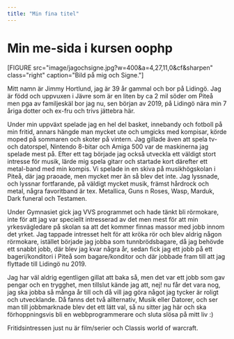 ```yaml
---
title: "Min fina titel"
---
```

Min me-sida i kursen oophp
=========================



[FIGURE src="image/jagochsigne.jpg?w=400&a=4,27,11,0&cf&sharpen" class="right" caption="Bild på mig och Signe."]

 Mitt namn är Jimmy Hortlund, jag är 39 år gammal och bor på Lidingö. Jag är född och uppvuxen i Jävre som är en liten by ca 2 mil söder om Piteå men pga av familjeskäl bor jag nu, sen början av 2019, på Lidingö nära min 7 åriga dotter och ex-fru och trivs jättebra här.

Under min uppväxt spelade jag en hel del basket, innebandy och fotboll på min fritid, annars hängde man mycket ute och umgicks med kompisar, körde moped på sommaren och skoter på vintern. Jag gillade även att spela tv- och datorspel, Nintendo 8-bitar och Amiga 500 var de maskinerna jag spelade mest på.
Efter ett tag började jag också utveckla ett väldigt stort intresse för musik, lärde mig spela gitarr och startade kort därefter ett metal-band med min kompis. Vi spelade in en skiva på musikhögskolan i Piteå, där jag praoade, men mycket mer än så blev det inte.
Jag lyssnade, och lyssnar fortfarande, på väldigt mycket musik, främst hårdrock och metal, några favoritband är tex. Metallica, Guns n Roses, Wasp, Marduk, Dark funeral och Testamen.

Under Gymnasiet gick jag VVS programmet och hade tänkt bli rörmokare, inte för att jag var speciellt intresserad av det men mest för att min yrkesvägledare på skolan sa att det kommer finnas massor med jobb innom det yrket. Jag tappade intresset helt för att kröka rör och blev aldrig någon rörmokare, istället började jag jobba som tunnbrödsbagare, då jag behövde ett snabbt jobb, där blev jag kvar några år, sedan fick jag ett jobb på ett bageri/konditori i Piteå som bagare/konditor och där jobbade fram till att jag flyttade till Lidingö nu 2019.

Jag har väl aldrig egentligen gillat att baka så, men det var ett jobb som gav pengar och en trygghet, men tillslut kände jag att, nej! nu får det vara nog, jag ska jobba så många år till och då vill jag göra något jag tycker är roligt och utvecklande. Då fanns det två allternativ, Musik eller Datorer, och ser man till jobbmarknade blev det ett lätt val, så nu sitter jag här och ska förhoppningsvis bli en webbprogrammerare och sluta slösa på mitt liv :)

Fritidsintressen just nu är film/serier och Classis world of warcraft. 
